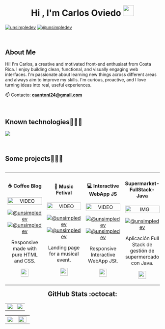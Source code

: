 <h1 align="center"><b>Hi , I'm Carlos Oviedo </b><img src="https://media.giphy.com/media/hvRJCLFzcasrR4ia7z/giphy.gif" width="35"></h1>

<p align="left">
<a href="https://www.linkedin.com/in/carlos-oviedo-135a1426b/" target="blank"><img align="center" src="https://img.shields.io/badge/LinkedIn-0077B5?style=for-the-badge&logo=linkedin&logoColor=white" alt="unsimpledev"/></a>
<a href = "mailto:unsimpledev@gmail.com" target="blank"><img align="center" src="https://img.shields.io/badge/Gmail-D14836?style=for-the-badge&logo=gmail&logoColor=white" alt="@unsimpledev"  /></a>
  </p>
<br>
<h2>About Me</h2>
<!--Intro start-->
<p align="left">
Hi! I'm Carlos, a creative and motivated front-end enthusiast from Costa Rica. I enjoy building clean, functional, and visually engaging web interfaces. I'm passionate about learning new things across different areas and always aim to improve my skills. I'm curious, proactive, and I love turning ideas into real, useful experiences.

📫 Contacto: **caantoni24@gmail.com**
<!--Intro end-->
  </p>
<br>

<h2>Known technologies👨🏻‍💻</h2>
<!--tech stack icons-->
<p align="left">
  <a href="https://skillicons.dev">
    <img src="https://skillicons.dev/icons?i=c,cs,java,php,py,css,html,js,wordpress,nodejs,mysql,sqlite,git,github,vscode,linux,notion,figma,visualstudio" />
  </a>
</p>
<br>
<!-------------------------->
<div id="proyectos">
<h2>Some projects👨🏻‍💻</h2>
<table align="left" >
<tr border="none">
  <td width="25%" align="center">
    <h4>☕ Coffee Blog</h4>
    <p align="center">
     <a href="#" title="Go to Source">
        <img align="center" width=100% src="https://github.com/user-attachments/assets/398dfdf4-7e68-4c39-add0-e2f74f22458c"   alt="VIDEO" /></a>
      </p>
    <p align="center">
       <a href="https://blogdecafecarlosoviedo.netlify.app/" target="blank"><img align="center" src="https://img.shields.io/badge/See Page-FFFFFF?style=for-the-badge&" alt="@unsimpledev" /></a>
      <a href="https://github.com/CarlosOviedo18/BlogDeCafe" target="blank"><img align="center" src="https://img.shields.io/badge/GitHub-100000?style=for-the-badge&logo=github&logoColor=white" alt="@unsimpledev" /></a>
    </p>  
      <p>Responsive made with pure HTML and CSS.</p>
      <p>
        <img src="https://skillicons.dev/icons?i=html,css" height="25" />
      </p>
</td>
  
<td width="25%" align="center">
   <h4>🎵 Music Fetival</h4>
    <p align="center">
     <a href="#" title="Go to Source">
        <img align="center" width=100% src="https://github.com/user-attachments/assets/d3455e42-87c1-4009-8fdb-52af874c864f"   alt="VIDEO" /></a>
      </p>
    <p align="center">
        <a href="https://festivalmusicacarlosoviedo.netlify.app/" target="blank"><img align="center" src="https://img.shields.io/badge/See Page-FFFFFF?style=for-the-badge&" alt="@unsimpledev" /></a>
      <a href="https://github.com/CarlosOviedo18/-Music-Festival" target="blank"><img align="center" src="https://img.shields.io/badge/GitHub-100000?style=for-the-badge&logo=github&logoColor=white" alt="@unsimpledev" /></a>
    </p> 
  <p>Landing page for a musical event.</p>
      <p>
        <img src="https://skillicons.dev/icons?i=html,css,js,scss" height="25" />
      </p>
</td>

<td width="25%" align="center">
   <h4>💻​ Interactive WebApp JS</h4>
    <p align="center">
     <a href="#" title="Go to Source">
        <img align="center" width=100% src="https://github.com/user-attachments/assets/705eb9c1-fb1f-4595-87a6-109acdb72347"   alt="VIDEO" /></a>
      </p>
    <p align="center">
        <a href="https://interactivewebjavascriptcarlosoviedo.netlify.app/" target="blank"><img align="center" src="https://img.shields.io/badge/See Page-FFFFFF?style=for-the-badge&" alt="@unsimpledev" /></a>
      <a href="https://github.com/CarlosOviedo18/InteractiveWebAppJS" target="blank"><img align="center" src="https://img.shields.io/badge/GitHub-100000?style=for-the-badge&logo=github&logoColor=white" alt="@unsimpledev" /></a>
    </p> 
  <p>Responsive Interactive WebApp JSt.</p>
      <p>
        <img src="https://skillicons.dev/icons?i=html,css,js" height="25" />
      </p>
</td>

<td width="25%" align="center">
   <h4>Supermarket-FullStack-Java</h4>
    <p align="center">
     <a href="#" title="Go to Source">
        <img align="center" width=100% src=""   alt="IMG" /></a>
      </p>
    <p align="center">
        <!-- <a href="https://interactivewebjavascriptcarlosoviedo.netlify.app/" target="blank"><img align="center" src="https://img.shields.io/badge/See Page-FFFFFF?style=for-the-badge&" alt="@unsimpledev" /></a> -->
      <a href="https://github.com/CarlosOviedo18/Supermarket-FullStack-Java" target="blank"><img align="center" src="https://img.shields.io/badge/GitHub-100000?style=for-the-badge&logo=github&logoColor=white" alt="@unsimpledev" /></a>
    </p> 
  <p>Aplicación Full Stack de gestión de supermercado con Java.</p>
      <p>
        <img src="https://skillicons.dev/icons?i=java,html,css" height="25" />
      </p>
</td>



</tr>
</table>
  </div>
<br>
<br><br>
<br>
<br><br><br>
<br><br>

<!------------------------->


<h2 align="center">GitHub Stats :octocat:</h2>

<div align="center">

  <!-- Fila 1: Streak + Stats -->
<table>
  <tr>
    <td width="50%" align="center">
      <img src="https://streak-stats.demolab.com?user=CarlosOviedo18&theme=dark&hide_border=true&cache_seconds=3600" />
    </td>
    <td width="50%" align="center">
      <img src="https://github-readme-stats.vercel.app/api?username=CarlosOviedo18&show_icons=true&theme=dark&cache_seconds=3600" />
    </td>
  </tr>
</table>


  <!-- Fila 2: Lenguajes + Trofeos (versión agrandada) -->
  <!------------------------->
  <table width="100%">
    <tr>
      <td width="40%" align="center">
        <img src="https://github-readme-stats.vercel.app/api/top-langs/?username=CarlosOviedo18&theme=dark&layout=compact&langs_count=8" />
      </td>
      <td width="60%" align="center">
        <!-- Contenedor ampliado para trofeos -->
        <!------------------------->
        <img width="90%" src="https://github-profile-trophy.vercel.app/?username=CarlosOviedo18&theme=radical&row=1&column=7&no-frame=true&no-bg=true&margin-w=0" />
      </td>
    </tr>
  </table>

 

</div>
